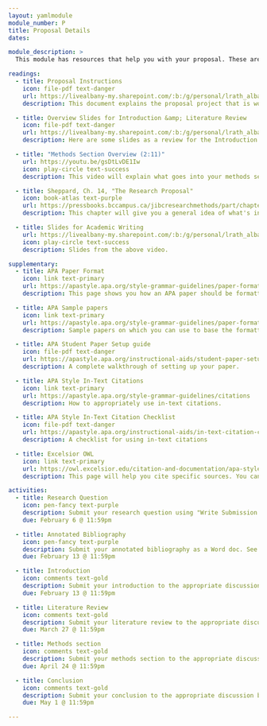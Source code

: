 ```yaml
---
layout: yamlmodule
module_number: P
title: Proposal Details
dates:

module_description: >
  This module has resources that help you with your proposal. These are resources that will appear in other modules, but are linked here for your convenience.

readings:
  - title: Proposal Instructions
    icon: file-pdf text-danger
    url: https://livealbany-my.sharepoint.com/:b:/g/personal/lrath_albany_edu/EclHRXpO6ZRGl5YLyc5PN1oBOlAXE2w4a-8yKTvK4KOIAQ?e=TOP815
    description: This document explains the proposal project that is worth 60% of your final grade in this course. Rubric included.

  - title: Overview Slides for Introduction &amp; Literature Review
    icon: file-pdf text-danger
    url: https://livealbany-my.sharepoint.com/:b:/g/personal/lrath_albany_edu/EVpW2KxPOYZPmkVcQEf8w8EBYWNwHFBmEQz_ZklJ1DWAfw?e=OTg2wo
    description: Here are some slides as a review for the Introduction &amp; Literature Review. In previous versions of the course this was known as part 1.

  - title: "Methods Section Overview (2:11)"
    url: https://youtu.be/gsDtLvDE1Iw
    icon: play-circle text-success
    description: This video will explain what goes into your methods section.

  - title: Sheppard, Ch. 14, "The Research Proposal"
    icon: book-atlas text-purple
    url: https://pressbooks.bccampus.ca/jibcresearchmethods/part/chapter-13-2/
    description: This chapter will give you a general idea of what's involved in your final project.

  - title: Slides for Academic Writing
    url: https://livealbany-my.sharepoint.com/:b:/g/personal/lrath_albany_edu/EbZNTjEJn9RNofLTXPmMDbMByg-UgZ8Yp6dAowI2okR5LA?e=z6k8QO
    icon: play-circle text-success
    description: Slides from the above video.

supplementary:
  - title: APA Paper Format
    icon: link text-primary
    url: https://apastyle.apa.org/style-grammar-guidelines/paper-format
    description: This page shows you how an APA paper should be formatted. There is also a template you can use. You only need to use the <em>student</em> version.

  - title: APA Sample papers
    icon: link text-primary
    url: https://apastyle.apa.org/style-grammar-guidelines/paper-format/sample-papers
    description: Sample papers on which you can use to base the formatting of your paper. Again, you only need the <em>student</em> version.

  - title: APA Student Paper Setup guide
    icon: file-pdf text-danger
    url: https://apastyle.apa.org/instructional-aids/student-paper-setup-guide.pdf
    description: A complete walkthrough of setting up your paper.

  - title: APA Style In-Text Citations
    icon: link text-primary
    url: https://apastyle.apa.org/style-grammar-guidelines/citations
    description: How to appropriately use in-text citations.

  - title: APA Style In-Text Citation Checklist
    icon: file-pdf text-danger
    url: https://apastyle.apa.org/instructional-aids/in-text-citation-checklist.pdf
    description: A checklist for using in-text citations

  - title: Excelsior OWL
    icon: link text-primary
    url: https://owl.excelsior.edu/citation-and-documentation/apa-style/
    description: This page will help you cite specific sources. You can also use the APA Style page listed under Course Resources above.

activities:
  - title: Research Question
    icon: pen-fancy text-purple
    description: Submit your research question using "Write Submission." See module 3.
    due: February 6 @ 11:59pm

  - title: Annotated Bibliography
    icon: pen-fancy text-purple
    description: Submit your annotated bibliography as a Word doc. See Module 4.
    due: February 13 @ 11:59pm

  - title: Introduction
    icon: comments text-gold
    description: Submit your introduction to the appropriate discussion board, give feedback to your classmates, and then submit a revised introduction.
    due: February 13 @ 11:59pm

  - title: Literature Review
    icon: comments text-gold
    description: Submit your literature review to the appropriate discussion board, give feedback to your classmates, and then submit a revised literature review.
    due: March 27 @ 11:59pm

  - title: Methods section
    icon: comments text-gold
    description: Submit your methods section to the appropriate discussion board, give feedback to your classmates, and then submit a revised methods section.
    due: April 24 @ 11:59pm

  - title: Conclusion
    icon: comments text-gold
    description: Submit your conclusion to the appropriate discussion board, give feedback to your classmates, and then submit a revised methods section.
    due: May 1 @ 11:59pm

---
```

